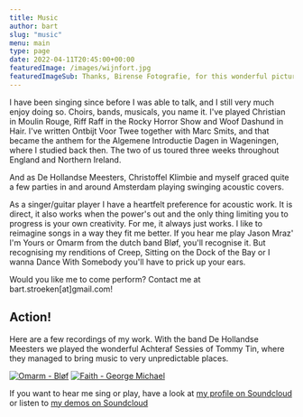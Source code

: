 ```yaml
---
title: Music
author: bart
slug: "music"
menu: main
type: page
date: 2022-04-11T20:45:00+00:00
featuredImage: /images/wijnfort.jpg
featuredImageSub: Thanks, Birense Fotografie, for this wonderful picture!
---
```



I have been singing since before I was able to talk, and I still very much enjoy doing so.
Choirs, bands, musicals, you name it.
I've played Christian in Moulin Rouge, Riff Raff in the Rocky Horror Show and Woof Dashund in Hair.
I've written Ontbijt Voor Twee together with Marc Smits, and that became the anthem for the Algemene Introductie Dagen in Wageningen, where I studied back then. The two of us toured three weeks throughout England and Northern Ireland.

And as De Hollandse Meesters, Christoffel Klimbie and myself graced quite a few parties in and around Amsterdam playing swinging acoustic covers.

As a singer/guitar player I have a heartfelt preference for acoustic work.
It is direct, it also works when the power's out and the only thing limiting you to progress is your own creativity.
For me, it always just works.
I like to reimagine songs in a way they fit me better.
If you hear me play Jason Mraz' I'm Yours or Omarm from the dutch band Bløf, you'll recognise it.
But recognising my renditions of Creep, Sitting on the Dock of the Bay or I wanna Dance With Somebody you'll have to prick up your ears.

Would you like me to come perform? Contact me at bart.stroeken[at]gmail.com!

## Action!

Here are a few recordings of my work.
With the band De Hollandse Meesters we played the wonderful Achteraf Sessies of Tommy Tin, where they managed to bring  music
to very unpredictable places.

[![Omarm - Bløf](https://img.youtube.com/vi/U1G-ejSgcq0/hqdefault.jpg)](https://youtu.be/U1G-ejSgcq0)
[![Faith - George Michael](https://img.youtube.com/vi/NujfrMfIp54/hqdefault.jpg)](https://youtu.be/NujfrMfIp54)

If you want to hear me sing or play, have a look at [my profile on Soundcloud](https://soundcloud.com/bartee) or listen
 to [my demos on Soundcloud](https://soundcloud.com/bartee/sets/demos)
